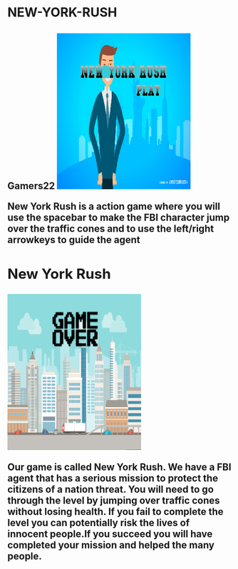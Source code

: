 # NEW-YORK-RUSH
<h2>Gamers22<h/2>
<img src =" https://github.com/AdrianaNebija/NEW-YORK-RUSH/blob/master/Pt.PNG " width=300  height=350>
<p>New York Rush is a action game where you will use the spacebar to make the FBI character jump over the traffic cones and to use the left/right arrowkeys to guide the agent<p/>
<h2> New York Rush </h2>
<img src =" https://github.com/AdrianaNebija/NEW-YORK-RUSH/blob/master/pt3.PNG   " width=300   height=350>
<p> Our game is called New York Rush. We have a FBI agent that has a serious mission to protect the citizens of a nation threat. You will need to go through the level by jumping over traffic cones without losing health. If you fail to complete the level you can potentially risk the lives of innocent people.If you succeed you will have completed your mission and helped the many people.</p>
